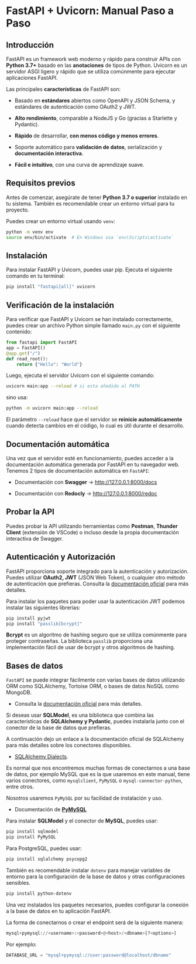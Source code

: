# FastAPI + Uvicorn: Manual Paso a Paso

## Introducción
FastAPI es un framework web moderno y rápido para construir APIs con **Python 3.7+** basado en las **anotaciones** de tipos de Python. Uvicorn es un servidor ASGI ligero y rápido que se utiliza comúnmente para ejecutar aplicaciones FastAPI.

Las principales **características** de FastAPI son:

- Basado en **estándares** abiertos como OpenAPI y JSON Schema, y estándares de autenticación como OAuth2 y JWT.
  
- **Alto rendimiento**, comparable a NodeJS y Go (gracias a Starlette y Pydantic).
  
- **Rápido** de desarrollar, **con menos código y menos errores**.
  
- Soporte automático para **validación de datos**, serialización y **documentación interactiva**.
  
- **Fácil e intuitivo**, con una curva de aprendizaje suave.

## Requisitos previos

Antes de comenzar, asegúrate de tener **Python 3.7 o superior** instalado en tu sistema. También es recomendable crear un entorno virtual para tu proyecto.

Puedes crear un entorno virtual usando `venv`:

```bash
python -m venv env
source env/bin/activate  # En Windows usa `env\Scripts\activate`
```

## Instalación

Para instalar FastAPI y Uvicorn, puedes usar pip. Ejecuta el siguiente comando en tu terminal:

```bash
pip install "fastapi[all]" uvicorn
```

## Verificación de la instalación

Para verificar que FastAPI y Uvicorn se han instalado correctamente, puedes crear un archivo Python simple llamado `main.py` con el siguiente contenido:

```python
from fastapi import FastAPI
app = FastAPI()
@app.get("/")
def read_root():
    return {"Hello": "World"}
```

Luego, ejecuta el servidor Uvicorn con el siguiente comando:

```bash
uvicorn main:app --reload # si esta añadido al PATH
```

sino usa:

```bash
python -m uvicorn main:app --reload
```

El parámetro `--reload` hace que el servidor se **reinicie automáticamente** cuando detecta cambios en el código, lo cual es útil durante el desarrollo.

## Documentación automática

Una vez que el servidor esté en funcionamiento, puedes acceder a la documentación automática generada por FastAPI en tu navegador web. Tenemos 2 tipos de documentación automática en `FastAPI`:

- Documentación con **Swagger** -> http://127.0.0.1:8000/docs
  
- Documentación con **Redocly** -> http://127.0.0.1:8000/redoc

## Probar la API

Puedes probar la API utilizando herramientas como **Postman**, **Thunder Client** (extensión de VSCode) o incluso desde la propia documentación interactiva de Swagger.

## Autenticación y Autorización

FastAPI proporciona soporte integrado para la autenticación y autorización. Puedes utilizar **OAuth2, JWT** (JSON Web Token), o cualquier otro método de autenticación que prefieras. Consulta la [documentación oficial](https://fastapi.tiangolo.com/tutorial/security/) para más detalles.

Para instalar los paquetes para poder usar la autenticación JWT podemos instalar las siguientes librerías:

```bash
pip install pyjwt
pip install "passlib[bcrypt]"
```

**Bcrypt** es un algoritmo de hashing seguro que se utiliza comúnmente para proteger contraseñas. La biblioteca `passlib` proporciona una implementación fácil de usar de bcrypt y otros algoritmos de hashing.

## Bases de datos

`FastAPI` se puede integrar fácilmente con varias bases de datos utilizando ORM como SQLAlchemy, Tortoise ORM, o bases de datos NoSQL como MongoDB.  

- Consulta la [documentación oficial](https://fastapi.tiangolo.com/tutorial/sql-databases/) para más detalles.

Si deseas usar **SQLModel**, es una biblioteca que combina las características de **SQLAlchemy y Pydantic**, puedes instalarla junto con el conector de la base de datos que prefieras. 

A continuación dejo un enlace a la documentación oficial de SQLAlchemy para más detalles sobre los conectores disponibles.

- [SQLAlchemy Dialects](https://docs.sqlalchemy.org/en/20/dialects/index.html).

Es normal que nos encontremos muchas formas de conectarnos a una base de datos, por ejemplo MySQL que es la que usaremos en este manual, tiene varios conectores, como `mysqlclient`, `PyMySQL` o  `mysql-connector-python`, entre otros. 

Nosotros usaremos `PyMySQL` por su facilidad de instalación y uso.

- Documentación de [**PyMySQL**](https://pymysql.readthedocs.io/en/latest/user/installation.html)

Para instalar **SQLModel** y el conector de **MySQL**, puedes usar:

```bash
pip install sqlmodel 
pip install PyMySQL
```

Para PostgreSQL, puedes usar:

```bash
pip install sqlalchemy psycopg2
```

También es recomendable instalar `dotenv` para manejar variables de entorno para la configuración de la base de datos y otras configuraciones sensibles.

```bash
pip install python-dotenv
```

Una vez instalados los paquetes necesarios, puedes configurar la conexión a la base de datos en tu aplicación FastAPI.

La forma de conectarnos o crear el endpoint será de la siguiente manera:

```python
mysql+pymysql://<username>:<password>@<host>/<dbname>[?<options>]
```
Por ejemplo:

```python
DATABASE_URL = "mysql+pymysql://user:password@localhost/dbname"
```



